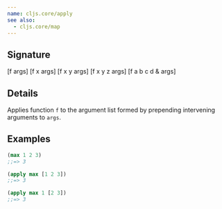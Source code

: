 ```yaml
---
name: cljs.core/apply
see also:
  - cljs.core/map
---
```


## Signature
[f args]
[f x args]
[f x y args]
[f x y z args]
[f a b c d & args]


## Details

Applies function `f` to the argument list formed by prepending intervening
arguments to `args`.


## Examples

```clj
(max 1 2 3)
;;=> 3

(apply max [1 2 3])
;;=> 3

(apply max 1 [2 3])
;;=> 3
```
